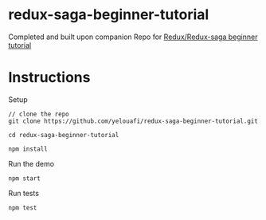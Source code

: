 # redux-saga-beginner-tutorial
Completed and built upon companion Repo for [Redux/Redux-saga beginner tutorial](http://yelouafi.github.io/redux-saga/docs/introduction/BeginnerTutorial.html)

# Instructions

Setup

```
// clone the repo
git clone https://github.com/yelouafi/redux-saga-beginner-tutorial.git

cd redux-saga-beginner-tutorial

npm install
```
Run the demo

```
npm start
```

Run tests

```
npm test
```
